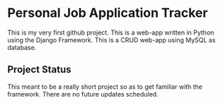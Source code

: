 # Personal Job Application Tracker  
This is my very first github project. This is a web-app written in Python using the Django Framework.
This is a CRUD web-app using MySQL as database. 


## Project Status
This meant to be a really short project so as to get familiar with the framework. There are no future updates scheduled. 
